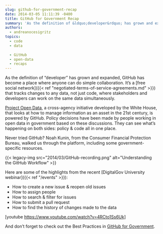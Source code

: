```yaml
---
slug: github-for-government-recap
date: 2014-03-05 11:11:39 -0400
title: GitHub for Government Recap
summary: 'As the definition of &ldquo;developer&rdquo; has grown and expanded, GitHub has become a place where anyone can do simple collaboration. It’s a free social network that tracks changes to any data, not just code, where stakeholders and developers can work on the same data simultaneously. Project Open Data, a cross-agency initiative developed by the White House,'
authors:
  - andreanocesigritz
topics:
  - code
  - data
  
  - GitHub
  - open-data
  - recaps
---
```


As the definition of “developer” has grown and expanded, GitHub has become a place where anyone can do simple collaboration. It’s a [free social network]({{< ref "negotiated-terms-of-service-agreements.md" >}}) that tracks changes to any data, not just code, where stakeholders and developers can work on the same data simultaneously.

[Project Open Data](http://project-open-data.github.io/), a cross-agency initiative developed by the White House, that looks at how to manage information as an asset in the 21st century, is powered by GitHub. Policy decisions have been made by people working in open data in government based on these discussions. They can see what’s happening on both sides: policy & code all in one place.

Never tried GitHub? Noah Kunin, from the Consumer Financial Protection Bureau, walked us through the platform, including some government-specific resources.

{{< legacy-img src="2014/03/GitHub-recording.png" alt="Understanding the GitHub Workflow" >}}

Here are some of the highlights from the recent [DigitalGov University webinar]({{< ref "/events" >}}):

  * How to create a new issue & reopen old issues
  * How to assign people
  * How to search & filter for issues
  * How to submit a pull request
  * How to find the history of changes made to the data

[youtube https://www.youtube.com/watch?v=4RCto1Ss6Uk]

And don’t forget to check out the Best Practices in [GitHub for Government](https://github.com/government/welcome).
